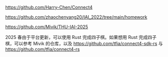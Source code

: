 https://github.com/Harry-Chen/Connect4

https://github.com/zhaochenyang20/IAI_2022/tree/main/homework

https://github.com/Mivik/THU-IAI-2025

2025 春由于平台更新，可以使用 Rust 完成四子棋。如果想用 Rust 完成四子棋，可以参考 Mivik 的仓库，以及 https://github.com/tfia/connect4-sdk-rs 与 https://github.com/tfia/connect4-rs
